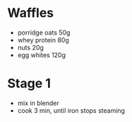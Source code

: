# Waffles
* porridge oats 50g
* whey protein 80g
* nuts 20g
* egg whites 120g

# Stage 1
* mix in blender
* cook 3 min, until iron stops steaming
